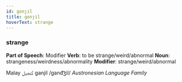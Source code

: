 ```yaml
---
id: gonȷil
title: gonȷil
hoverText: strange
---
```


### strange

**Part of Speech**: Modifier
**Verb**: to be strange/weird/abnormal
**Noun**: strangeness/weirdness/abnormality
**Modifier**: strange/weird/abnormal

Malay ݢنجيل‎ ganjil /ɡand͡ʒil/
*Austronesian Language Family*